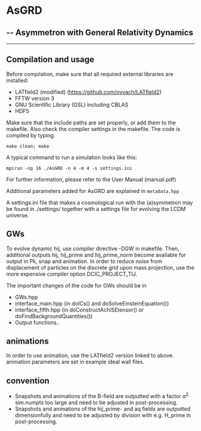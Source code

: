 # AsGRD
## -- Asymmetron with General Relativity Dynamics
----------
## Compilation and usage

Before compilation, make sure that all required external libraries are
installed:

* LATfield2 (modified) (https://github.com/oyvach/LATfield2)
* FFTW version 3
* GNU Scientific Library (GSL) including CBLAS
* HDF5

Make sure that the include paths are set properly, or add them to the
makefile. Also check the compiler settings in the makefile. The code is
compiled by typing:

    make clean; make

A typical command to run a simulation looks like this:

    mpirun -np 16 ./AsGRD -n 4 -m 4 -s settings.ini


For further information, please refer to the User Manual (manual.pdf)


Additional parameters added for AsGRD are explained in `metadata.hpp`


A settings.ini file that makes a cosmological run with the (a)symmetron may be found in ./settings/ together with a settings file for evolving the LCDM universe.

## GWs
To evolve dynamic hij, use compiler directive -DGW in makefile.
Then, additional outputs hij, hij_prime and hij_prime_norm become available for output in Pk, snap and animation.
In order to reduce noise from displacement of particles on the discrete grid upon mass projection, use the more expensive compiler option DCIC_PROJECT_TIJ.

The important changes of the code for GWs should be in

* GWs.hpp
* interface_main.hpp (in doICs() and doSolveEinsteinEquation())
* interface_fifth.hpp (in doConstructAchiSEtensor() or doFindBackgroundQuantities())
* Output functions..

## animations
In order to use animation, use the LATfield2 version linked to above.
animation parameters are set in example ideal wall files.

## convention
* Snapshots and animations of the B-field are outputted with a factor $a^2\cdot$ sim.numpts too large and need to be adjusted in post-processing.
* Snapshots and animations of the hij_prime- and aq fields are outputted dimensionfully and need to be adjusted by division with e.g. H_prime in post-processing.

